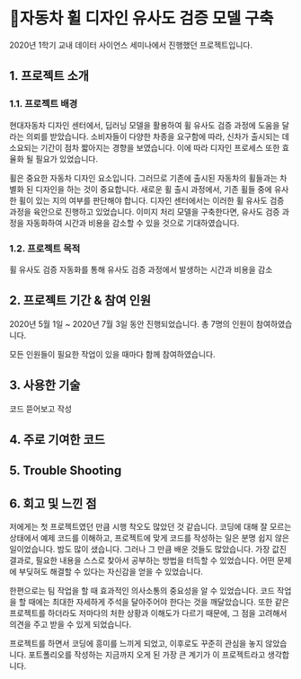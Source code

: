 # 🚙자동차 휠 디자인 유사도 검증 모델 구축

2020년 1학기 교내 데이터 사이언스 세미나에서 진행했던 프로젝트입니다.

## 1. 프로젝트 소개

### 1.1. 프로젝트 배경
현대자동차 디자인 센터에서, 딥러닝 모델을 활용하여 휠 유사도 검증 과정에 도움을 달라는 의뢰를 받았습니다. 소비자들이 다양한 차종을 요구함에 따라, 신차가 출시되는 데 소요되는 기간이 점차 짧아지는 경향을 보였습니다. 이에 따라 디자인 프로세스 또한 효율화 될 필요가 있었습니다. 

휠은 중요한 자동차 디자인 요소입니다. 그러므로 기존에 출시된 자동차의 휠들과는 차별화 된 디자인을 하는 것이 중요합니다. 새로운 휠 출시 과정에서, 기존 휠들 중에 유사한 휠이 있는 지의 여부를 판단해야 합니다. 디자인 센터에서는 이러한 휠 유사도 검증 과정을 육안으로 진행하고 있었습니다. 이미지 처리 모델을 구축한다면, 유사도 검증 과정을 자동화하여 시간과 비용을 감소할 수 있을 것으로 기대하였습니다. 

### 1.2. 프로젝트 목적
휠 유사도 검증 자동화를 통해 유사도 검증 과정에서 발생하는 시간과 비용을 감소

## 2. 프로젝트 기간 & 참여 인원

2020년 5월 1일 ~ 2020년 7월 3일 동안 진행되었습니다. 총 7명의 인원이 참여하였습니다.

모든 인원들이 필요한 작업이 있을 때마다 함께 참여하였습니다.

## 3. 사용한 기술

코드 뜯어보고 작성

## 4. 주로 기여한 코드

## 5. Trouble Shooting

## 6. 회고 및 느낀 점

저에게는 첫 프로젝트였던 만큼 시행 착오도 많았던 것 같습니다. 코딩에 대해 잘 모르는 상태에서 예제 코드를 이해하고, 프로젝트에 맞게 코드를 작성하는 일은 분명 쉽지 않은 일이었습니다. 밤도 많이 샜습니다. 그러나 그 만큼 배운 것들도 많았습니다. 가장 값진 결과로, 필요한 내용을 스스로 찾아서 공부하는 방법을 터득할 수 있었습니다. 어떤 문제에 부딪혀도 해결할 수 있다는 자신감을 얻을 수 있었습니다. 

한편으로는 팀 작업을 할 때 효과적인 의사소통의 중요성을 알 수 있었습니다. 코드 작업을 할 때에는 최대한 자세하게 주석을 달아주어야 한다는 것을 깨달았습니다. 또한 같은 프로젝트를 하더라도 저마다의 처한 상황과 이해도가 다르기 때문에, 그 점을 고려해서 의견을 주고 받을 수 있게 되었습니다. 

프로젝트를 하면서 코딩에 흥미를 느끼게 되었고, 이후로도 꾸준히 관심을 놓지 않았습니다. 포트폴리오를 작성하는 지금까지 오게 된 가장 큰 계기가 이 프로젝트라고 생각합니다.
